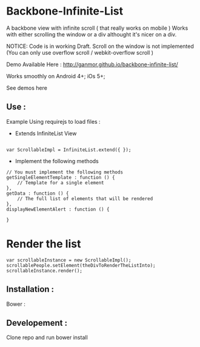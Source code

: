 Backbone-Infinite-List
===============================

A backbone view with infinite scroll ( that really works on mobile )
Works with either scrolling the window or a div althought it's nicer on a div.


NOTICE: Code is in working Draft.
Scroll on the window is not implemented (You can only use overflow scroll / webkit-overflow scroll )


Demo Available Here : http://ganmor.github.io/backbone-infinite-list/



Works smoothly on Android 4+;
iOs 5+;


See demos here

Use :
-------------
Example Using requirejs to load files :

* Extends InfiniteList View

```

var ScrollableImpl = InfiniteList.extend({ });

```

* Implement the following methods


```
// You must implement the following methods
getSingleElementTemplate : function () {
	// Template for a single element
},
getData : function () {
	// The full list of elements that will be rendered
},
displayNewElementAlert : function () {

}
 ```

# Render the list



```
var scrollableInstance = new ScrollableImpl();
scrollablePeople.setElement(theDivToRenderTheListInto);
scrollableInstance.render();

```



Installation :
-------------

Bower :

Developement :
-------------

Clone repo and run
bower install
